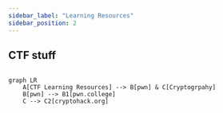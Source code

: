 ```yaml
---
sidebar_label: "Learning Resources"
sidebar_position: 2
---
```


## CTF stuff

```mermaid

graph LR
    A[CTF Learning Resources] --> B[pwn] & C[Cryptogrpahy]
    B[pwn] --> B1[pwn.college]
    C --> C2[cryptohack.org]